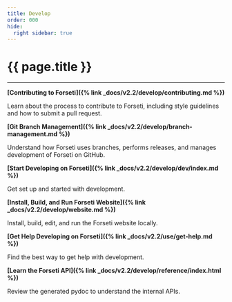 ```yaml
---
title: Develop
order: 000
hide:
  right sidebar: true
---
```


# {{ page.title }}

---

**[Contributing to Forseti]({% link _docs/v2.2/develop/contributing.md %})**

Learn about the process to contribute to Forseti, including style guidelines and how to submit
a pull request.

**[Git Branch Management]({% link _docs/v2.2/develop/branch-management.md %})**

Understand how Forseti uses branches, performs releases, and manages development of Forseti on
GitHub.

**[Start Developing on Forseti]({% link _docs/v2.2/develop/dev/index.md %})**

Get set up and started with development.

**[Install, Build, and Run Forseti Website]({% link _docs/v2.2/develop/website.md %})**

Install, build, edit, and run the Forseti website locally.

**[Get Help Developing on Forseti]({% link _docs/v2.2/use/get-help.md %})**

Find the best way to get help with development.

**[Learn the Forseti API]({% link _docs/v2.2/develop/reference/index.html %})**

Review the generated pydoc to understand the internal APIs.
